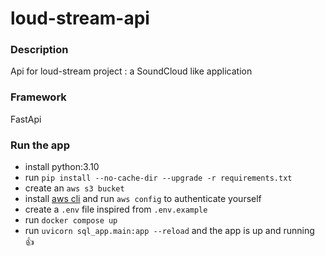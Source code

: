 # loud-stream-api
### Description
Api for loud-stream project : a SoundCloud like application

### Framework
FastApi

### Run the app
- install python:3.10
- run `pip install --no-cache-dir --upgrade -r requirements.txt`
- create an `aws s3 bucket`
- install [aws cli](https://docs.aws.amazon.com/cli/latest/userguide/getting-started-install.html) and run `aws config` to authenticate yourself
- create a `.env` file inspired from `.env.example`
- run `docker compose up`
- run `uvicorn sql_app.main:app --reload` and the app is up and running :thumbsup: